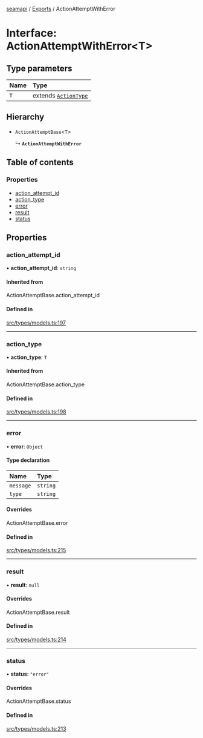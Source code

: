 [seamapi](../README.md) / [Exports](../modules.md) / ActionAttemptWithError

# Interface: ActionAttemptWithError<T\>

## Type parameters

| Name | Type |
| :------ | :------ |
| `T` | extends [`ActionType`](../modules.md#actiontype) |

## Hierarchy

- `ActionAttemptBase`<`T`\>

  ↳ **`ActionAttemptWithError`**

## Table of contents

### Properties

- [action\_attempt\_id](ActionAttemptWithError.md#action_attempt_id)
- [action\_type](ActionAttemptWithError.md#action_type)
- [error](ActionAttemptWithError.md#error)
- [result](ActionAttemptWithError.md#result)
- [status](ActionAttemptWithError.md#status)

## Properties

### action\_attempt\_id

• **action\_attempt\_id**: `string`

#### Inherited from

ActionAttemptBase.action\_attempt\_id

#### Defined in

[src/types/models.ts:197](https://github.com/seamapi/javascript/blob/main/src/types/models.ts#L197)

___

### action\_type

• **action\_type**: `T`

#### Inherited from

ActionAttemptBase.action\_type

#### Defined in

[src/types/models.ts:198](https://github.com/seamapi/javascript/blob/main/src/types/models.ts#L198)

___

### error

• **error**: `Object`

#### Type declaration

| Name | Type |
| :------ | :------ |
| `message` | `string` |
| `type` | `string` |

#### Overrides

ActionAttemptBase.error

#### Defined in

[src/types/models.ts:215](https://github.com/seamapi/javascript/blob/main/src/types/models.ts#L215)

___

### result

• **result**: ``null``

#### Overrides

ActionAttemptBase.result

#### Defined in

[src/types/models.ts:214](https://github.com/seamapi/javascript/blob/main/src/types/models.ts#L214)

___

### status

• **status**: ``"error"``

#### Overrides

ActionAttemptBase.status

#### Defined in

[src/types/models.ts:213](https://github.com/seamapi/javascript/blob/main/src/types/models.ts#L213)
